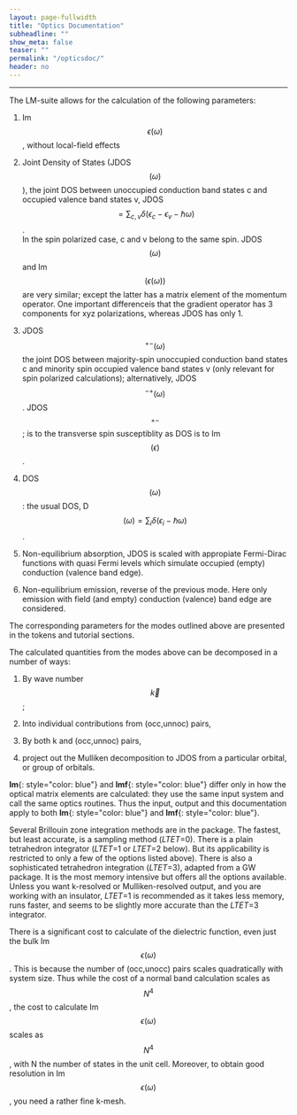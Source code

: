 ```yaml
---
layout: page-fullwidth
title: "Optics Documentation"
subheadline: ""
show_meta: false
teaser: ""
permalink: "/opticsdoc/"
header: no
---
```

_____________________________________________________________

The LM-suite allows for the calculation of the following parameters:

1.   Im $$\epsilon(\omega)$$, without local-field effects

2.   Joint Density of States (JDOS$$(\omega)$$), the joint DOS between unoccupied conduction band states c and occupied valence band states v, JDOS $$= \sum_{c,v}\delta (\epsilon_c−\epsilon_v−\hbar\omega)$$.  
     In the spin polarized case, c and v belong to the same spin. JDOS$$(\omega)$$ and Im$$(\epsilon(\omega))$$ are very similar; except the latter has a matrix element of the momentum operator. One important differenceis that the gradient operator has 3 components for xyz polarizations, whereas JDOS has only 1.
	 
3.   JDOS$$^{+−}(\omega)$$ the joint DOS between majority-spin unoccupied conduction band states c and minority spin occupied valence band states v (only relevant for spin polarized calculations); alternatively, JDOS$$^{−+}(\omega)$$. JDOS$$^{+−}$$; is to the transverse spin susceptiblity as DOS is to Im $$(\epsilon)$$.

4.   DOS$$(\omega)$$: the usual DOS, D$$(\omega) = \sum_i\delta(\epsilon_i−\hbar\omega)$$.

5.   Non-equilibrium absorption, JDOS is scaled with appropiate Fermi-Dirac functions with quasi Fermi levels which simulate occupied (empty) conduction (valence band edge).

6.   Non-equilibrium emission, reverse of the previous mode. Here only emission with field (and empty) conduction (valence) band edge are considered.

The corresponding parameters for the modes outlined above are presented in the tokens and tutorial sections.  

The calculated quantities from the modes above can be decomposed in a number of ways:

1.   By wave number $$\vec{k}$$;

2.   Into individual contributions from (occ,unnoc) pairs,

3.   By both k and (occ,unnoc) pairs,

4.   project out the Mulliken decomposition to JDOS from a particular orbital, or group of orbitals.

**lm**{: style="color: blue"} and **lmf**{: style="color: blue"} differ only in how the optical matrix elements are calculated: they use the same input system and call the same optics routines. Thus the input, output and this documentation apply to both **lm**{: style="color: blue"} and **lmf**{: style="color: blue"}.  

Several Brillouin zone integration methods are in the package. The fastest, but least accurate, is a sampling method (_LTET_=0). There is a plain tetrahedron integrator (_LTET_=1 or _LTET_=2 below). But its applicability is restricted to only a few of the options listed above). There is also a sophisticated tetrahedron integration (_LTET_=3), adapted from a GW package. It is the most memory intensive but offers all the options available. Unless you want k-resolved or Mulliken-resolved output, and you are working with an insulator, _LTET_=1 is recommended as it takes less memory, runs faster, and seems to be slightly more accurate than the _LTET_=3 integrator.  

There is a significant cost to calculate of the dielectric function, even just the bulk Im $$\epsilon(\omega)$$. This is because the number of (occ,unocc) pairs scales quadratically with system size. Thus while the cost of a normal band calculation scales as $$N^4$$, the cost to calculate Im$$\epsilon(\omega)$$ scales as $$N^4$$, with N the number of states in the unit cell. Moreover, to obtain good resolution in Im $$\epsilon(\omega)$$, you need a rather fine k-mesh.